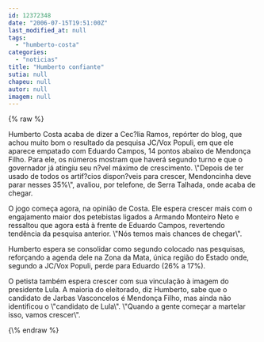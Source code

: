 ```yaml
---
id: 12372348
date: "2006-07-15T19:51:00Z"
last_modified_at: null
tags:
  - "humberto-costa"
categories:
  - "noticias"
title: "Humberto confiante"
sutia: null
chapeu: null
autor: null
imagem: null
---
```

{\% raw %}
<p><P>Humberto Costa acaba de dizer a Cec?lia Ramos, repórter do blog, que achou muito bom o resultado da pesquisa JC/Vox Populi, em que ele aparece empatado com Eduardo Campos, 14 pontos abaixo de Mendonça Filho. Para ele, os números mostram que haverá segundo turno e que o governador já atingiu seu n?vel máximo de crescimento. \"Depois de ter usado de todos os artif?cios dispon?veis para crescer, Mendoncinha deve parar nesses 35%\", avaliou, por telefone, de Serra Talhada, onde acaba de chegar. </P></p>
<p><P>O jogo começa agora, na opinião de Costa. Ele espera crescer mais com o engajamento maior dos petebistas ligados a Armando Monteiro Neto e ressaltou que agora está à frente de Eduardo Campos, revertendo tendência da pesquisa anterior. \"Nós temos mais chances de chegar\".</P></p>
<p><P>Humberto espera se consolidar como segundo colocado nas pesquisas, reforçando a agenda dele na Zona da Mata, única região do Estado onde, segundo a JC/Vox Populi, perde para Eduardo (26% a 17%). </P></p>
<p><P>O petista também espera crescer com sua vinculação à imagem do presidente Lula. A maioria do eleitorado, diz Humberto, sabe que o candidato de Jarbas Vasconcelos é Mendonça Filho, mas ainda não identificou o \"candidato de Lula\". \"Quando a gente começar a martelar isso, vamos crescer\". </P> </p>
{\% endraw %}